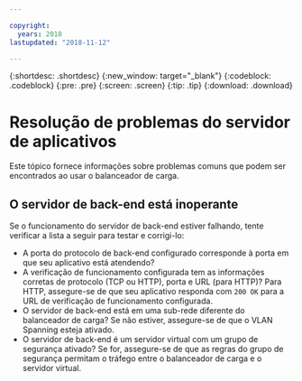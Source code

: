 ```yaml
---

copyright:
  years: 2018
lastupdated: "2018-11-12"

---
```


{:shortdesc: .shortdesc}
{:new_window: target="_blank"}
{:codeblock: .codeblock}
{:pre: .pre}
{:screen: .screen}
{:tip: .tip}
{:download: .download}

# Resolução de problemas do servidor de aplicativos
Este tópico fornece informações sobre problemas comuns que podem ser encontrados ao usar o balanceador de carga.

## O servidor de back-end está inoperante
Se o funcionamento do servidor de back-end estiver falhando, tente verificar a lista a seguir para testar e corrigi-lo:

* A porta do protocolo de back-end configurado corresponde à porta em que seu aplicativo está atendendo?
* A verificação de funcionamento configurada tem as informações corretas de protocolo (TCP ou HTTP), porta e URL (para HTTP)? Para HTTP, assegure-se de que seu aplicativo responda com `200 OK` para a URL de verificação de funcionamento configurada.
* O servidor de back-end está em uma sub-rede diferente do balanceador de carga? Se não estiver, assegure-se de que o VLAN Spanning esteja ativado.
* O servidor de back-end é um servidor virtual com um grupo de segurança ativado? Se for, assegure-se de que as regras do grupo de segurança permitam o tráfego entre o balanceador de carga e o servidor virtual.
